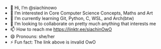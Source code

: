- 👋 Hi, I’m @siachinowo
- 👀 I’m interested in Core Computer Science Concepts, Maths and Art
- 🌱 I’m currently learning Git, Python, C, WSL, and Arch(btw)
- 💞️ I’m looking to collaborate on pretty much anything that interests me
- 📫 How to reach me https://linktr.ee/siachinOwO
- 😄 Pronouns: she/her
- ⚡ Fun fact: The link above is invalid OwO

<!---
siachinowo/siachinowo is a ✨ special ✨ repository because its `README.md` (this file) appears on your GitHub profile.
You can click the Preview link to take a look at your changes.
--->
